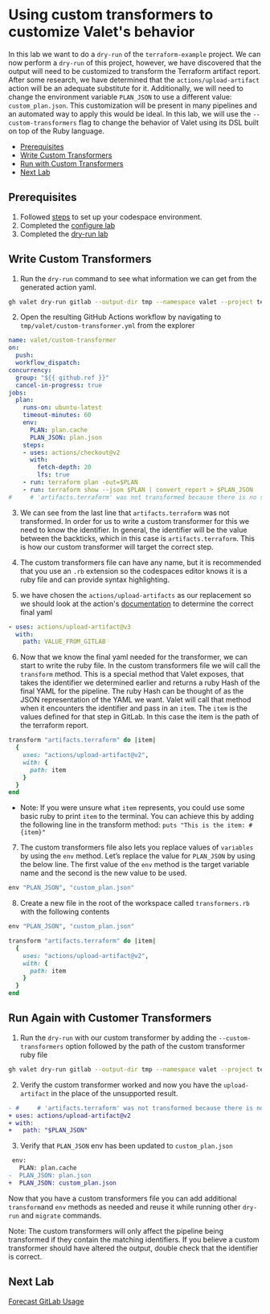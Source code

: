 # Using custom transformers to customize Valet's behavior
In this lab we want to do a `dry-run` of the `terraform-example` project.  We can now perform a `dry-run` of this project, however, we have discovered that the output will need to be customized to transform the Terraform artifact report. After some research, we have determined that the `actions/upload-artifact` action will be an adequate substitute for it. Additionally, we will need to change the environment variable `PLAN_JSON` to use a different value: `custom_plan.json`. This customization will be present in many pipelines and an automated way to apply this would be ideal. In this lab, we will use the `--custom-transformers` flag to change the behavior of Valet using its DSL built on top of the Ruby language.

- [Prerequisites](#prerequisites)
- [Write Custom Transformers](#write-custom-transformers)
- [Run with Custom Transformers](#run-with-custom-transformers)
- [Next Lab](#next-lab)

## Prerequisites

1. Followed [steps](../gitlab#readme) to set up your codespace environment.
2. Completed the [configure lab](../gitlab/valet-configure-lab.md)
3. Completed the [dry-run lab](../gitlab/valet-dry-run-lab.md)

## Write Custom Transformers
1. Run the `dry-run` command to see what information we can get from the generated action yaml.

```bash
gh valet dry-run gitlab --output-dir tmp --namespace valet --project terraform-example
```

2. Open the resulting GitHub Actions workflow by navigating to `tmp/valet/custom-transformer.yml` from the explorer

```yaml
name: valet/custom-transformer
on:
  push:
  workflow_dispatch:
concurrency:
  group: "${{ github.ref }}"
  cancel-in-progress: true
jobs:
  plan:
    runs-on: ubuntu-latest
    timeout-minutes: 60
    env:
      PLAN: plan.cache
      PLAN_JSON: plan.json
    steps:
    - uses: actions/checkout@v2
      with:
        fetch-depth: 20
        lfs: true
    - run: terraform plan -out=$PLAN
    - run: terraform show --json $PLAN | convert_report > $PLAN_JSON
#     # 'artifacts.terraform' was not transformed because there is no suitable equivalent in GitHub Actions
```
3. We can see from the last line that `artifacts.terraform` was not transformed.  In order for us to write a custom transformer for this we need to know the identifier. In general, the identifier will be the value between the backticks, which in this case is `artifacts.terraform`.  This is how our custom transformer will target the correct step.

4. The custom transformers file can have any name, but it is recommended that you use an `.rb` extension so the codespaces editor knows it is a ruby file and can provide syntax highlighting.

5. we have chosen the `actions/upload-artifacts` as our replacement so we should look at the action's [documentation](https://github.com/marketplace/actions/upload-a-build-artifact) to determine the correct final yaml

```yaml
- uses: actions/upload-artifact@v3
  with:
    path: VALUE_FROM_GITLAB
```

6. Now that we know the final yaml needed for the transformer, we can start to write the ruby file.  In the custom transformers file we will call the `transform` method.  This is a special method that Valet exposes, that takes the identifier we determined earlier and returns a ruby Hash of the final YAML for the pipeline.  The ruby Hash can be thought of as the JSON representation of the YAML we want. Valet will call that method when it encounters the identifier and pass in an `item`.  The `item` is the values defined for that step in GitLab.  In this case the item is the path of the terraform report. 
 
  ```ruby
  transform "artifacts.terraform" do |item|
    {
      uses: "actions/upload-artifact@v2",
      with: {
        path: item
      }
    }
  end
  ```
  
  - Note: If you were unsure what `item` represents, you could use some basic ruby to print `item` to the terminal. You can achieve this by adding the following line in the transform method:
  `puts "This is the item: #{item}"`

7. The custom transformers file also lets you replace values of `variables` by using the `env` method.  Let’s replace the value for `PLAN_JSON` by using the below line. The first value of the `env` method is the target variable name and the second is the new value to be used.

```ruby
env "PLAN_JSON", "custom_plan.json"
```

8. Create a new file in the root of the workspace called `transformers.rb` with the following contents 

```ruby
env "PLAN_JSON", "custom_plan.json"

transform "artifacts.terraform" do |item|
  {
    uses: "actions/upload-artifact@v2",
    with: {
      path: item
    }
  }
end
```

## Run Again with Customer Transformers
1. Run the `dry-run` with our custom transformer by adding the `--custom-transformers` option followed by the path of the custom transformer ruby file

```bash
gh valet dry-run gitlab --output-dir tmp --namespace valet --project terraform-example --custom-transformers transformers.rb
```

2. Verify the custom transformer worked and now you have the `upload-artifact` in the place of the unsupported result.

```diff
- #     # 'artifacts.terraform' was not transformed because there is no suitable equivalent in GitHub Actions
+ uses: actions/upload-artifact@v2
+ with:
+   path: "$PLAN_JSON"
```

3. Verify that `PLAN_JSON` env has been updated to `custom_plan.json`

```diff
 env:
   PLAN: plan.cache
-  PLAN_JSON: plan.json
+  PLAN_JSON: custom_plan.json
```

Now that you have a custom transformers file you can add additional `transform`and `env` methods as needed and reuse it while running other `dry-run` and `migrate` commands.  

Note: The custom transformers will only affect the pipeline being transformed if they contain the matching identifiers. If you believe a custom transformer should have altered the output, double check that the identifier is correct.  

## Next Lab
[Forecast GitLab Usage](../gitlab/5-forecast.md)
